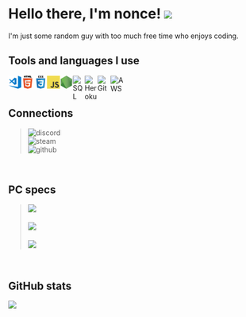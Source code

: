 <h1> Hello there, I'm nonce! <img width="26px" src="https://media.discordapp.net/attachments/816669196565741629/816753568073383997/6542_DuckDance.gif"></h1>
<p> I'm just some random guy with too much free time who enjoys coding.</p> 
<!-- 
Alternative gifs:
https://media.discordapp.net/attachments/816669196565741629/816750213938544650/vHwlHpk.gif
 -->

## **Tools and languages I use**

<img align="left" alt="Visual Studio Code" width="26px" src="https://raw.githubusercontent.com/github/explore/80688e429a7d4ef2fca1e82350fe8e3517d3494d/topics/visual-studio-code/visual-studio-code.png" />
<img align="left" alt="HTML5" width="26px" src="https://raw.githubusercontent.com/github/explore/80688e429a7d4ef2fca1e82350fe8e3517d3494d/topics/html/html.png" />
<img align="left" alt="CSS3" width="26px" src="https://raw.githubusercontent.com/github/explore/80688e429a7d4ef2fca1e82350fe8e3517d3494d/topics/css/css.png" />
<img align="left" alt="JavaScript" width="26px" src="https://raw.githubusercontent.com/github/explore/80688e429a7d4ef2fca1e82350fe8e3517d3494d/topics/javascript/javascript.png" />
<img align="left" alt="Node.js" width="26px" src="https://raw.githubusercontent.com/github/explore/80688e429a7d4ef2fca1e82350fe8e3517d3494d/topics/nodejs/nodejs.png" />
<img align="left" alt="SQL" width="24px" src="https://www.freeiconspng.com/thumbs/sql-server-icon-png/sql-server-icon-png-29.png" />
<img align="left" alt="Heroku" width="26px" src="https://cdn.iconscout.com/icon/free/png-512/heroku-5-569467.png" />
<img align="left" alt="Git" width="26px" src="https://git-scm.com/images/logos/downloads/Git-Icon-1788C.png" />
<img align="left" alt="AWS" width="26px" src="https://external-content.duckduckgo.com/iu/?u=https%3A%2F%2Fcdn.freebiesupply.com%2Flogos%2Flarge%2F2x%2Faws-logo-logo-png-transparent.png&f=1&nofb=1" />
<br>
<br>

## **Connections**

> <img src="https://img.shields.io/badge/Discord-nonce%237570-7279DA" alt="discord"><br>
> <img src="https://img.shields.io/badge/Steam-Lieutenant--nonce-000000" alt="steam"><br>
> <img src="https://img.shields.io/badge/GitHub-Existential--nonce%20(go%20figure)-000000" alt="github"><br>
<br>

## **PC specs**

> <img src="https://img.shields.io/badge/NVIDIA-GTX_1080ti-76B900?style=for-the-badge&logo=nvidia&logoColor=white" />
> <br>
> <br>
> <img src="https://img.shields.io/badge/AMD-Ryzen_9_3900X-ED1C24?style=for-the-badge&logo=amd&logoColor=white" />
> <br>
> <br>
> <img src="https://img.shields.io/badge/Windows-10-0078D6?style=for-the-badge&logo=windows&logoColor=white" />
<br>

## **GitHub stats**

<img align="left" src="https://github-readme-stats.codestackr.vercel.app/api?username=Existential-nonce&show_icons=true&theme=tokyonight&hide_border=true" />

